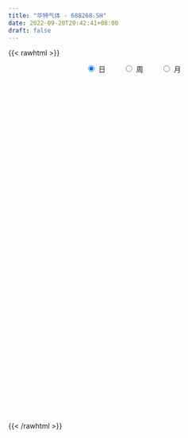 ```yaml
---
title: "华特气体 - 688268.SH"
date: 2022-09-20T20:42:41+08:00
draft: false
---
```

{{< rawhtml >}}
    <div style="text-align: center">
        <label style="padding: 1rem;"><input style="margin-right: .5rem" type="radio" name="period" value="D" checked onclick="period_change(this)">日</label>
        <label style="padding: 1rem;"><input style="margin-right: .5rem" type="radio" name="period" value="W" onclick="period_change(this)">周</label>
        <label style="padding: 1rem;"><input style="margin-right: .5rem" type="radio" name="period" value="M" onclick="period_change(this)">月</label>
    </div>
    <div id="chart" style="height: 700px;"></div> 
    <script type="text/javascript">
        const D_v = [14066.78,10813.09,11617.44,8829.24,17601.93,13464.85,10887.37,15127.68,18256.9,11003.25,13849.52,21347.17,12181.12,21786.08,25397.17,12645.23,13514.81,17416.7,15747.56,13872.91,17522.18,16678.09,19220.91,20075.3,22195.07,14234.98,12987.84,14251.94,9669.71,8021.34,9464.1,10829.06,8520.08,8006.61,9101.32,7488.83,8232.87,8492.23,21286.16,15321.18,20799.25,12983.4,12983.37,21878.29,35477.19,19625.06,17216.54,9293.27,11283.92,9663.39,15343.64,9787.14,8044.85,6499.15,9953.81,10482.46,8487.37,7805.38,8312.57,8763.72,7632.47,16146.66,9358.25,8762.2,10353.7,6305.98,10029.28,8835.66,7014.25,5918.48,7692.49,12625.94,11296.03,7208.84,12507.33,9417.67,7143.0,7549.68,8838.7,10224.08,11826.11,7039.56,12082.77,10780.13,10410.23,11852.99,8911.38,7459.47,10378.12,10369.06,11915.6,27379.03,35493.6,28854.8,32788.22,17647.5,22383.58,16974.93,15551.38,15716.67,16831.93,9376.89,10794.93,7181.85,7258.99,6604.81,11704.97,12812.6,7848.47,6791.71,9190.2,15507.93,11692.33,13389.61,12288.19,10648.26,9631.72,7950.9,8833.38,16443.97,9087.03,10731.75,19171.99,12413.61,15043.62,18901.5,25638.57,29471.36,19951.54,11851.45,6801.54,7502.22,5197.55,5940.62,16221.94,12605.7,5842.79,7440.82,4923.27,7563.0,3286.88,13125.49,12009.11,12705.4,7919.81,7223.79,5407.4,5605.05,7007.72,3924.9,5486.09,4261.16,8417.68,9018.68,4953.22,10237.16,7144.63,14785.81,19520.34,13193.8,12147.93,7381.43,8809.95,8102.72,4357.57,3671.1,4305.28,6349.78,4603.33,6668.36,7494.81,6074.86,5244.76,6113.15,5544.26,6797.45,5117.95,21551.7,20434.4,21869.55,35595.45,23941.9,13083.61,13262.89,21513.97,14709.63,13175.18,12499.65,12633.49,13243.32,16422.85,30471.92,36540.6,35548.46,18844.3,29250.58,14321.67,14227.1,17770.16,14272.17,22645.67,22636.59,18994.0,17836.93,25473.4,26520.85,25065.94,19613.97,22582.51,20931.41,13041.97,11921.78,11920.6,13989.43,12498.05,17362.42,39710.09,26730.75,35827.93,51281.88,35516.35,45361.53,40123.77,39799.92,36695.15,29016.3,22056.97,20804.01,20376.48,20062.59,15910.8,19813.56,22351.32,13704.96,27975.21,16289.44,24021.85,17772.72,12572.77,20514.91,15770.76,12853.51,13659.75,11735.3,18891.26,27596.93,15948.18,16254.56,10713.15,7970.52,8753.09,6106.41,21501.36,10736.44,11208.03,8226.56,11711.18,10461.84,11494.66,9709.98,8755.79,12972.73,6957.78,9529.94,9346.34,7078.05,6341.94,7210.86,8249.89,4612.0,9056.55,9247.09,8152.17,7647.36,23312.82,16266.48,10900.4,10521.91,10638.36,13909.46,8577.67,10905.21,19200.25,16227.92,23398.82,11319.22,15061.93,13863.22,15080.37,20981.12,12916.27,13961.33,16244.49,9286.51,9707.67,10380.63,19700.4,10788.01,9017.23,9201.12,13301.74,8968.69,12460.64,6427.67,6041.41,6262.72,8718.98,8741.24,7431.47,5404.98,10198.66,6335.03,39433.64,31230.07,13115.1,8038.06,14228.92,8341.54,8307.4,4848.87,5479.7,6889.99,11197.54,4371.73,7041.81,6620.75,8820.22,7998.53,6159.5,4644.84,3335.17,4325.8,5218.74,9269.26,7172.45,4718.56,4743.81,5535.42,2204.98,4686.51,4756.11,17594.63,7116.14,5138.6,5308.35,6015.35,8412.01,4472.78,2623.2,8721.0,16098.01,8221.49,9370.41,13682.52,10098.2,6988.53,21183.27,22559.66,50267.4,43911.16,49515.22,30374.06,22692.24,27982.08,28023.21,14866.26,19848.2,19201.5,16095.08,13202.57,19930.23,22103.99,15367.98,22136.79,18361.29,24259.37,11680.76,12096.8,14567.92,15328.22,15027.42,10599.63,9066.29,11979.98,17355.49,12203.91,6928.54,6509.12,9905.41,7601.12,5928.44,5769.37,8231.33,5422.4,4508.04,3420.55,6538.99,4879.08,11022.62,5737.55,6393.88,6247.12,12054.72,6501.21,6094.36,6187.2,9705.45,13579.54,7277.34,5591.6,4663.16,10440.12,6641.84,5549.34,4300.03,5281.12,11867.18,6396.9,5256.07,5150.25,5137.1,5787.99,5325.83,14471.74,51813.12,37054.12,28443.28,18363.84,21968.49,14125.29,15465.48,14401.58,12120.94,11475.84,12754.46,9418.9,9062.6,12582.08,28809.23,19539.48,20868.35,12675.64,11215.0,9752.82,9357.07,8151.08,23862.02,8150.64,7318.82,6021.47,7351.0,7777.82,6851.56,4849.0,8754.11,7230.99,5430.51,14487.44,8099.86,4848.92,24752.82,17727.05,26648.98,17244.47,13023.86,16165.39,24732.97,18799.07,32248.38,31999.15,20830.11,20208.9,18994.34,24994.7,12680.14,9412.4,11007.85,12881.61,13540.08,16205.01,7985.6,25018.94,20722.53,12371.61,8545.09,40884.21,31843.58,48261.96,38113.34,26258.81,22731.1,16357.13,14266.98,12022.58,20323.92,14391.15,15509.77,13339.93,10565.59,8704.23]
const D_histogram = [0.0,0.0051054131,-0.0385607779,-0.0631940526,0.050620106,-0.0471561664,-0.1951007763,-0.4843524313,-0.4757631675,-0.373032678,-0.2400820895,0.0566354411,0.1378196848,0.3416325071,0.5534077947,0.5772068739,0.4199961685,0.4591117521,0.260166844,-0.0577320678,-0.4423271484,-0.5973915904,-0.8224621879,-0.6846213478,-0.3198746905,-0.1146498535,-0.0594740694,-0.1100374501,-0.1378208311,-0.1450883407,-0.0973037576,-0.2259805219,-0.2959024701,-0.4159174514,-0.556261372,-0.5935085102,-0.5149680523,-0.4306153402,-0.4258321488,-0.5123214346,-0.243798427,-0.0930277843,0.068781953,0.2263189724,0.6634123045,0.7726684332,0.5840766069,0.4770924107,0.4800242086,0.4829547365,0.3914563047,0.2816901661,0.1860079288,0.0711980707,-0.0299608861,-0.0731583278,-0.1152478125,-0.2422421539,-0.2786740418,-0.2347383352,-0.1594287126,0.0283256604,0.0832837489,0.1687232094,0.2537263085,0.2191879902,0.0184987967,-0.0333451274,-0.1237572464,-0.179076528,-0.2550409372,-0.4893533526,-0.5765823785,-0.6499748639,-0.461115382,-0.3911467529,-0.2925356538,-0.341295131,-0.3801723185,-0.4929139452,-0.361568391,-0.2019958388,0.0841505061,0.2863818119,0.4470989579,0.3796224008,0.2196536956,0.1755238185,0.0993372828,-0.0263595162,0.0686207525,0.375915612,0.7431599075,1.1825553511,1.3051255301,1.2809807521,1.1223806714,0.8565446088,0.7033188933,0.6092355552,0.2641182226,-0.083644735,-0.4452774457,-0.4459103896,-0.4636478258,-0.5667006501,-0.4701974998,-0.6259370433,-0.6838504769,-0.6228851876,-0.6034188559,-0.2809474419,-0.0822127741,0.0561770735,-0.0038010996,-0.0152047009,-0.070196918,-0.178184808,-0.0784733334,0.0991468244,0.2273549647,0.2522595223,0.4051787816,0.3830592289,0.2413043877,0.2241748516,0.363402611,0.3863742227,0.1474081434,-0.0163534991,-0.1039348763,-0.1708487218,-0.2406949015,-0.2449894798,-0.1601890036,-0.2220986856,-0.1954369082,-0.1154888233,-0.0609528926,-0.1182385364,-0.1217238946,0.0040601846,0.1659741812,0.2886989613,0.3848746736,0.351915549,0.2810625535,0.1372015623,0.1060571578,0.0901545207,0.0627352847,0.0453464587,0.1390754887,0.1140639311,0.0463117247,0.1141226194,0.1545969433,0.1958847981,0.4067412353,0.474497777,0.363689374,0.2397517268,0.0484414801,-0.1745400387,-0.3031773634,-0.3537600119,-0.3315399325,-0.2845193327,-0.2052635452,-0.23074381,-0.1783337602,-0.1987835642,-0.2053013585,-0.2546077265,-0.2324798007,-0.1189832862,-0.0636635799,0.1681408855,0.3818796304,0.6539068223,1.0462731383,1.0890612451,1.0145907873,0.9671337186,1.0051765037,0.7989624209,0.6477530626,0.5515097701,0.2541901336,0.0283648946,-0.132579262,0.1560186727,0.5749648784,0.6126348378,0.4781566225,0.4695680808,0.2948430801,0.2038019671,0.2633322791,0.0937904827,0.2099030248,0.1066524937,-0.0529780613,0.0426163964,-0.0706880871,0.1296016912,0.2718678921,0.2343951202,0.1156898951,-0.2100680808,-0.4629759254,-0.5908156391,-0.7005018141,-0.7257309933,-0.6765403982,-0.5057985901,0.1781405297,0.5201549098,0.9912273205,1.2482030148,1.4421012367,1.9965508768,2.218152078,1.9796090047,1.1575154043,0.7893346071,0.3970508917,0.1261054602,0.0510658237,-0.2190075692,-0.4090435544,-0.2584979821,-0.4487025452,-0.6570561219,-1.1579265997,-1.2631371349,-0.9083830807,-0.5269183668,-0.3593826298,-0.0952187628,0.0429329915,-0.2026275149,-0.2388440952,-0.32392357,-0.5186703826,-1.4408489237,-2.0015295044,-2.2818929982,-2.2403021847,-2.0316432278,-1.7635056915,-1.5574696899,-0.9585431592,-0.5912106378,-0.1833670962,0.2186952402,0.243285302,0.5099865156,0.346594173,0.322177789,0.3407421175,-0.0347859203,-0.3963275648,-0.7432867739,-0.9795371093,-1.0551988747,-1.1304110077,-1.2632779806,-1.2316227031,-1.0554952429,-0.7816027366,-0.749379831,-0.6350392892,-0.4967499002,-0.5863305352,-0.3461962333,-0.1868944901,-0.0804383291,-0.1982114296,-0.4179926308,-0.4620456667,-0.4870434068,-0.3840817219,-0.2041632169,0.2715710447,0.542122113,0.8243650906,1.1802247552,1.4670692447,1.8250164906,1.95188785,1.8921932884,1.6524762842,1.5212375549,1.3816313699,1.3130639554,1.5614871928,1.5931519289,1.3547539215,0.9450080983,0.8932759423,0.727105774,0.5026435367,0.2765167272,-0.0306889597,-0.3233995389,-0.7249604944,-1.216716301,-1.3503558325,-1.4543063821,-1.49578482,-1.3910532988,-0.2780255562,0.1871613849,0.5641826702,0.6243008728,0.559073509,0.4397632393,0.4054024258,0.3492205221,-0.0146031742,-0.1507321577,0.0567006702,0.0727986661,0.2870502087,0.3908912433,0.3974966661,0.2838303746,0.090519121,-0.1823516194,-0.4788815741,-0.8655020436,-1.1102128122,-1.2027555392,-1.100432284,-1.0128437468,-0.9316682922,-0.7813394813,-0.8043646309,-0.8998191732,-1.0585051899,-1.0725082935,-0.8324660847,-0.8548650014,-0.8056998599,-0.6990190087,-0.5743274917,-0.4582528279,-0.3685738314,-0.353545209,-0.2353165091,-0.2022933299,-0.1767203115,-0.0463501496,-0.088681866,-0.0351747339,0.2492616153,0.678915599,1.1665841518,1.3381981079,1.6985292532,1.5934269659,1.3618511326,1.2349001833,0.7976513759,0.3408177486,0.1195180931,-0.2063918957,-0.4724626139,-0.7191877171,-0.695430976,-1.1010496581,-1.1904243789,-1.0237691685,-1.0227688176,-0.7219059609,-0.5765205987,-0.4136392905,-0.180379055,0.0092335422,0.199180216,0.2225717158,0.1825939869,-0.006465552,0.1287537405,0.0463043859,-0.1185810875,-0.2062448759,-0.4701856436,-0.5629477126,-0.62332091,-0.5854175395,-0.6276060296,-0.5778681843,-0.467335718,-0.4223448819,-0.5532090717,-0.6585394648,-0.888900211,-0.9895199879,-0.8123903826,-0.7825895761,-0.335007,0.010947301,0.1722960823,0.4171324167,0.7496512789,1.0975664033,1.3316453061,1.4739625657,1.537734614,1.6832743551,1.7275615084,1.6427760059,1.5416083046,1.4338768293,1.3071799049,1.0471755181,0.7435776799,0.5328139693,0.456441453,0.4174882069,0.3762756691,0.6361692453,1.2477675732,1.2280366193,1.2352235523,0.9204091082,0.8904264464,0.8253621091,0.5183915766,0.2795640118,0.120856757,0.0599785515,0.0149709072,-0.1237014454,-0.3677746622,-0.3298735863,-0.029679452,0.1939695094,0.1341134722,0.015542223,-0.1342884832,-0.2981042742,-0.4563132979,-0.514882477,-0.3548694774,-0.3021962622,-0.3514210035,-0.3749781617,-0.5864888741,-0.6755517053,-0.5872078946,-0.6015600912,-0.6577350602,-0.5416741388,-0.4909872509,-0.3251839422,-0.3127966481,-0.3358771949,0.0043313149,0.2844494851,0.6940901378,0.9346660784,0.9932688941,0.8380284209,0.9653306212,1.1204526597,1.6626794183,2.2251452724,2.5666285428,2.4867535127,2.2938228463,1.7547572112,1.2942252194,0.8690089257,0.3139300286,-0.1135576008,-0.6777213061,-0.9416056596,-1.1914780072,-1.5258817654,-1.6816620927,-1.7958103901,-1.8137990763,-1.3363087152,-0.9837852638,0.1644301436,1.0360459008,1.8202585532,2.3672221952,2.6005884268,2.6760348871,2.500132651,2.6877739528,2.6099587282,1.9790705615,1.8022822198,1.279012514,0.759010764]
const D_fast = [0.0,0.0063817664,-0.0469246191,-0.087356407,0.0391127781,-0.0704525359,-0.2671723399,-0.6775121027,-0.7878636307,-0.7783913108,-0.7054612446,-0.3945848538,-0.2789456889,0.0102752601,0.3604024965,0.5285032942,0.4762916309,0.6301851525,0.4962819554,0.1639500266,-0.331226841,-0.6356391807,-1.0663253251,-1.099639822,-0.8148618373,-0.6382994636,-0.597992197,-0.6760649402,-0.7383035289,-0.7818431237,-0.75838448,-0.9435563748,-1.0874539405,-1.3114482847,-1.5908575483,-1.7764818141,-1.8266833691,-1.8499844921,-1.9516593379,-2.1662289824,-1.9586555816,-1.8311418849,-1.6521366594,-1.4380198969,-0.8350734887,-0.5326502516,-0.5752229263,-0.5629340198,-0.4399961697,-0.3163269577,-0.3099613134,-0.3493049104,-0.3984851655,-0.495495506,-0.6041446843,-0.665631708,-0.7365331458,-0.9240880256,-1.030188424,-1.0449373012,-1.0094848567,-0.8146490686,-0.7388700429,-0.6112497801,-0.4628151038,-0.4425564246,-0.6386209189,-0.6988011248,-0.8201525554,-0.920240969,-1.0599656125,-1.4166163661,-1.6479909866,-1.8838771879,-1.8102965515,-1.8381146107,-1.8126374251,-1.946720685,-2.0806409521,-2.3166110651,-2.2756576087,-2.1665840162,-1.8594000447,-1.585573286,-1.3130814005,-1.2856523574,-1.3907076387,-1.3909565612,-1.4423087761,-1.5745954542,-1.4624599973,-1.0611862349,-0.5081519625,0.2268823189,0.6757338804,0.9718342904,1.0938293775,1.0421294671,1.064733475,1.1229590256,0.8438712488,0.4751971074,0.0022450352,-0.109865506,-0.2435148986,-0.4882428855,-0.5092891101,-0.8215129144,-1.0503889673,-1.1451449748,-1.2765333571,-1.0242988036,-0.8461173294,-0.6936832133,-0.7546116613,-0.7698164378,-0.8423578845,-0.9948919765,-0.9147988352,-0.7123919714,-0.5273450898,-0.4393756516,-0.1851616969,-0.1115164424,-0.1929451867,-0.1540310099,0.0760474023,0.1956125696,-0.0065014738,-0.1743514911,-0.2879165873,-0.3975426133,-0.5275625184,-0.5931044667,-0.5483512413,-0.6657855948,-0.6879830444,-0.6369071654,-0.5976094577,-0.6844547357,-0.7183710676,-0.5915719422,-0.3881644002,-0.1932648799,-0.0008704992,0.0541492635,0.0535619064,-0.0559986942,-0.0606288093,-0.0539928162,-0.065728231,-0.0717804424,0.0567174598,0.060221885,0.0040476098,0.1003891593,0.1795127191,0.2697717734,0.5823135194,0.7686945053,0.7488084458,0.6848087303,0.5056088537,0.2389923252,0.0345606597,-0.1044619918,-0.1651268955,-0.189236129,-0.1612962277,-0.244462445,-0.2366358352,-0.3067815303,-0.3646246642,-0.4775829639,-0.5135749883,-0.4298242953,-0.390420484,-0.1165807972,0.1926278553,0.6281317528,1.2820663534,1.5971197715,1.7762970104,1.9706233714,2.2599602824,2.2534868049,2.2642157122,2.3058498622,2.0720777591,1.8533437438,1.6592547717,1.9868573745,2.5495447998,2.7403734687,2.725434409,2.8342378875,2.7332236568,2.6931330356,2.8184964174,2.6724022417,2.84099054,2.7644031322,2.591528062,2.6977766188,2.5668001135,2.7994903146,3.0097234885,3.0308494967,2.9410667453,2.5627917493,2.1941399233,1.9185962999,1.6337846713,1.4271227437,1.3071782394,1.3514703999,2.0799446521,2.5519977597,3.2708770005,3.8399034485,4.3943269796,5.4479143389,6.2240535595,6.4804127374,5.9476979881,5.7768508427,5.4838298503,5.2444107838,5.1821376032,4.857312318,4.5650154442,4.650936521,4.3485563216,3.9759387145,3.1855865868,2.7645917678,2.8922500518,3.1419851741,3.2196752536,3.4600344299,3.608919432,3.312702047,3.2167744428,3.0507140755,2.7262996672,1.4439088953,0.3828459384,-0.4679908049,-0.9864755376,-1.2857273876,-1.4584662742,-1.6417976951,-1.2825069542,-1.0629770922,-0.7009753246,-0.2442391783,-0.1588277909,0.2353700515,0.1586262523,0.2147543155,0.3185041734,-0.0657203444,-0.5263438801,-1.0591247827,-1.5402593955,-1.8797208796,-2.2375357645,-2.6862222326,-2.9624726309,-3.0502189813,-2.9717271592,-3.1268492113,-3.1712684919,-3.1571665779,-3.3933298467,-3.2397446032,-3.1271664824,-3.0408199037,-3.2081458616,-3.5324252206,-3.6919896731,-3.8387482649,-3.8318070105,-3.7029293096,-3.1593022869,-2.7532206903,-2.2648864401,-1.6139705867,-0.960358786,-0.1461574175,0.4686859045,0.8820396649,1.0554417318,1.3045123912,1.5103140487,1.7700126231,2.4088076586,2.8387603769,2.9390508499,2.7655570513,2.9371438809,2.9527501561,2.853948803,2.6969511753,2.3820732485,2.0085127845,1.4257117054,0.6297768235,0.158548334,-0.3089788112,-0.7244034541,-0.9674352576,0.076086096,0.5880633833,1.1061303362,1.322323757,1.3968647704,1.3874953106,1.4544851034,1.4856083303,1.1181338405,0.9443218175,1.165929813,1.2002274754,1.4862415701,1.6878054156,1.793785005,1.7510763071,1.5803948337,1.2619361884,0.8456858402,0.2426898599,-0.2795741118,-0.6728057236,-0.8455905394,-1.0112129389,-1.1629545573,-1.2079606168,-1.4320769241,-1.7524862597,-2.1757985739,-2.4579287508,-2.4260030632,-2.6621182303,-2.8143780538,-2.8824519547,-2.9013423107,-2.8998308538,-2.9022953152,-2.9756529951,-2.9162534224,-2.9338035757,-2.9524106351,-2.8336280106,-2.8981301936,-2.853416745,-2.5066649919,-1.9072821084,-1.1279675177,-0.6218040346,0.163159424,0.4564138782,0.565300828,0.7470749245,0.5092389612,0.1376097709,-0.0538103613,-0.431318324,-0.8155046956,-1.2420267282,-1.3921277311,-2.0730088276,-2.4599896431,-2.5492767249,-2.8039685784,-2.683582212,-2.6823269994,-2.6228555138,-2.434690042,-2.2427690594,-2.0030273316,-1.9239929028,-1.918322135,-2.1089980618,-1.9415903343,-2.0124635923,-2.2069943376,-2.346219345,-2.7277065236,-2.9612055207,-3.1774089456,-3.28585996,-3.4849499575,-3.5796791583,-3.5859806215,-3.6465760059,-3.9157424636,-4.1857077229,-4.6382935219,-4.9862932957,-5.0122612861,-5.1781078736,-4.8142770475,-4.4655859212,-4.2611631194,-3.9120436807,-3.3921119988,-2.7698052737,-2.2028150443,-1.6920071433,-1.2438014415,-0.6774431116,-0.2012655813,0.1246429178,0.4088772927,0.6596150246,0.8597130764,0.8615025691,0.743799151,0.6662389327,0.7039767796,0.7693955852,0.8222519647,1.2411878522,2.1647280734,2.4520062744,2.7679990954,2.6832869284,2.8759108782,3.0171870681,2.8398144298,2.6708778679,2.5423848023,2.4965012347,2.4552363172,2.2856386033,1.9496217209,1.9050544002,2.1978286715,2.4699700103,2.4436423411,2.3289566477,2.1455538207,1.9072119612,1.634924613,1.4476348146,1.5189304448,1.4960545945,1.3589746024,1.2416729037,0.8835399728,0.6255892153,0.5671310524,0.402388833,0.1817800989,0.1624224856,0.0903625608,0.174869884,0.109058016,0.0020081705,0.343299509,0.6945300505,1.2776932377,1.7519356979,2.0588557371,2.1131223691,2.4817572247,2.9169924281,3.8748890413,4.9936412135,5.9767816195,6.5185949676,6.8991200128,6.7987436805,6.6617679936,6.4538039313,5.9772075414,5.5213305118,4.7877364799,4.2884507116,3.7407088622,3.0248346627,2.4486388122,1.8855379172,1.414099462,1.5575126442,1.6640897797,2.853412723,3.9840399553,5.2233172461,6.3620864369,7.2455997752,7.9900549573,8.4391858839,9.2987706739,9.8734451314,9.737324605,10.0111068183,9.807590241,9.4773411819]
const D_slow = [0.0,0.0012763533,-0.0083638412,-0.0241623544,-0.0115073279,-0.0232963695,-0.0720715635,-0.1931596714,-0.3121004632,-0.4053586328,-0.4653791551,-0.4512202949,-0.4167653737,-0.3313572469,-0.1930052982,-0.0487035798,0.0562954624,0.1710734004,0.2361151114,0.2216820945,0.1111003074,-0.0382475902,-0.2438631372,-0.4150184742,-0.4949871468,-0.5236496102,-0.5385181275,-0.5660274901,-0.6004826978,-0.636754783,-0.6610807224,-0.7175758529,-0.7915514704,-0.8955308333,-1.0345961763,-1.1829733038,-1.3117153169,-1.4193691519,-1.5258271891,-1.6539075478,-1.7148571545,-1.7381141006,-1.7209186124,-1.6643388693,-1.4984857931,-1.3053186848,-1.1592995331,-1.0400264305,-0.9200203783,-0.7992816942,-0.701417618,-0.6309950765,-0.5844930943,-0.5666935766,-0.5741837982,-0.5924733801,-0.6212853333,-0.6818458717,-0.7515143822,-0.810198966,-0.8500561441,-0.842974729,-0.8221537918,-0.7799729895,-0.7165414123,-0.6617444148,-0.6571197156,-0.6654559974,-0.696395309,-0.741164441,-0.8049246753,-0.9272630135,-1.0714086081,-1.2339023241,-1.3491811696,-1.4469678578,-1.5201017712,-1.605425554,-1.7004686336,-1.8236971199,-1.9140892177,-1.9645881774,-1.9435505508,-1.8719550979,-1.7601803584,-1.6652747582,-1.6103613343,-1.5664803797,-1.5416460589,-1.548235938,-1.5310807499,-1.4371018469,-1.25131187,-0.9556730322,-0.6293916497,-0.3091464617,-0.0285512938,0.1855848583,0.3614145817,0.5137234705,0.5797530261,0.5588418424,0.4475224809,0.3360448836,0.2201329271,0.0784577646,-0.0390916103,-0.1955758712,-0.3665384904,-0.5222597873,-0.6731145012,-0.7433513617,-0.7639045552,-0.7498602869,-0.7508105617,-0.754611737,-0.7721609665,-0.8167071685,-0.8363255018,-0.8115387957,-0.7547000546,-0.691635174,-0.5903404786,-0.4945756713,-0.4342495744,-0.3782058615,-0.2873552087,-0.1907616531,-0.1539096172,-0.157997992,-0.1839817111,-0.2266938915,-0.2868676169,-0.3481149869,-0.3881622377,-0.4436869091,-0.4925461362,-0.521418342,-0.5366565652,-0.5662161993,-0.5966471729,-0.5956321268,-0.5541385815,-0.4819638412,-0.3857451728,-0.2977662855,-0.2275006471,-0.1932002565,-0.1666859671,-0.1441473369,-0.1284635157,-0.1171269011,-0.0823580289,-0.0538420461,-0.0422641149,-0.0137334601,0.0249157758,0.0738869753,0.1755722841,0.2941967283,0.3851190718,0.4450570035,0.4571673736,0.4135323639,0.337738023,0.2492980201,0.1664130369,0.0952832038,0.0439673175,-0.013718635,-0.0583020751,-0.1079979661,-0.1593233057,-0.2229752374,-0.2810951876,-0.3108410091,-0.3267569041,-0.2847216827,-0.1892517751,-0.0257750695,0.2357932151,0.5080585263,0.7617062232,1.0034896528,1.2547837787,1.4545243839,1.6164626496,1.7543400921,1.8178876255,1.8249788492,1.7918340337,1.8308387019,1.9745799215,2.1277386309,2.2472777865,2.3646698067,2.4383805767,2.4893310685,2.5551641383,2.578611759,2.6310875152,2.6577506386,2.6445061233,2.6551602224,2.6374882006,2.6698886234,2.7378555964,2.7964543765,2.8253768502,2.77285983,2.6571158487,2.5094119389,2.3342864854,2.1528537371,1.9837186375,1.85726899,1.9018041224,2.0318428499,2.27964968,2.5917004337,2.9522257429,3.4513634621,4.0059014816,4.5008037327,4.7901825838,4.9875162356,5.0867789585,5.1183053236,5.1310717795,5.0763198872,4.9740589986,4.9094345031,4.7972588668,4.6329948363,4.3435131864,4.0277289027,3.8006331325,3.6689035408,3.5790578834,3.5552531927,3.5659864405,3.5153295618,3.455618538,3.3746376455,3.2449700498,2.8847578189,2.3843754428,1.8139021933,1.2538266471,0.7459158402,0.3050394173,-0.0843280052,-0.323963795,-0.4717664544,-0.5176082285,-0.4629344184,-0.4021130929,-0.274616464,-0.1879679208,-0.1074234735,-0.0222379441,-0.0309344242,-0.1300163154,-0.3158380088,-0.5607222862,-0.8245220048,-1.1071247568,-1.4229442519,-1.7308499277,-1.9947237384,-2.1901244226,-2.3774693803,-2.5362292026,-2.6604166777,-2.8069993115,-2.8935483698,-2.9402719923,-2.9603815746,-3.009934432,-3.1144325897,-3.2299440064,-3.3517048581,-3.4477252886,-3.4987660928,-3.4308733316,-3.2953428034,-3.0892515307,-2.7941953419,-2.4274280307,-1.9711739081,-1.4832019456,-1.0101536235,-0.5970345524,-0.2167251637,0.1286826788,0.4569486676,0.8473204658,1.245608448,1.5842969284,1.820548953,2.0438679386,2.2256443821,2.3513052662,2.4204344481,2.4127622081,2.3319123234,2.1506721998,1.8464931246,1.5089041664,1.1453275709,0.7713813659,0.4236180412,0.3541116522,0.4009019984,0.541947666,0.6980228842,0.8377912614,0.9477320712,1.0490826777,1.1363878082,1.1327370147,1.0950539752,1.1092291428,1.1274288093,1.1991913614,1.2969141723,1.3962883388,1.4672459325,1.4898757127,1.4442878079,1.3245674143,1.1081919034,0.8306387004,0.5299498156,0.2548417446,0.0016308079,-0.2312862652,-0.4266211355,-0.6277122932,-0.8526670865,-1.117293384,-1.3854204573,-1.5935369785,-1.8072532289,-2.0086781939,-2.183432946,-2.327014819,-2.4415780259,-2.5337214838,-2.622107786,-2.6809369133,-2.7315102458,-2.7756903236,-2.787277861,-2.8094483275,-2.818242011,-2.7559266072,-2.5861977074,-2.2945516695,-1.9600021425,-1.5353698292,-1.1370130877,-0.7965503046,-0.4878252588,-0.2884124148,-0.2032079776,-0.1733284544,-0.2249264283,-0.3430420818,-0.522839011,-0.696696755,-0.9719591696,-1.2695652643,-1.5255075564,-1.7811997608,-1.961676251,-2.1058064007,-2.2092162233,-2.2543109871,-2.2520026015,-2.2022075475,-2.1465646186,-2.1009161219,-2.1025325099,-2.0703440747,-2.0587679783,-2.0884132501,-2.1399744691,-2.25752088,-2.3982578081,-2.5540880356,-2.7004424205,-2.8573439279,-3.001810974,-3.1186449035,-3.224231124,-3.3625333919,-3.5271682581,-3.7493933109,-3.9967733078,-4.1998709035,-4.3955182975,-4.4792700475,-4.4765332222,-4.4334592017,-4.3291760975,-4.1417632778,-3.8673716769,-3.5344603504,-3.165969709,-2.7815360555,-2.3607174667,-1.9288270896,-1.5181330881,-1.132731012,-0.7742618047,-0.4474668284,-0.1856729489,0.000221471,0.1334249634,0.2475353266,0.3519073783,0.4459762956,0.6050186069,0.9169605002,1.223969655,1.5327755431,1.7628778202,1.9854844318,2.191824959,2.3214228532,2.3913138561,2.4215280454,2.4365226832,2.44026541,2.4093400487,2.3173963831,2.2349279866,2.2275081235,2.2760005009,2.3095288689,2.3134144247,2.2798423039,2.2053162354,2.0912379109,1.9625172916,1.8737999223,1.7982508567,1.7103956059,1.6166510654,1.4700288469,1.3011409206,1.1543389469,1.0039489241,0.8395151591,0.7040966244,0.5813498117,0.5000538261,0.4218546641,0.3378853654,0.3389681941,0.4100805654,0.5836030998,0.8172696195,1.065586843,1.2750939482,1.5164266035,1.7965397684,2.212209623,2.7684959411,3.4101530768,4.0318414549,4.6052971665,5.0439864693,5.3675427742,5.5847950056,5.6632775128,5.6348881126,5.465457786,5.2300563711,4.9321868693,4.550716428,4.1303009048,3.6813483073,3.2278985382,2.8938213594,2.6478750435,2.6889825794,2.9479940546,3.4030586929,3.9948642417,4.6450113484,5.3140200702,5.9390532329,6.6109967211,7.2634864032,7.7582540436,8.2088245985,8.528577727,8.718330418]
const D_data = [['2020-08-31', 75.0, 73.46, 73.18, 75.5],['2020-09-01', 72.89, 73.54, 71.6, 74.47],['2020-09-02', 73.41, 72.81, 71.68, 73.85],['2020-09-03', 72.79, 72.82, 71.71, 73.86],['2020-09-04', 72.59, 74.79, 71.92, 76.5],['2020-09-07', 74.77, 72.18, 71.8, 75.02],['2020-09-08', 72.01, 70.78, 69.99, 72.5],['2020-09-09', 69.5, 67.53, 66.06, 69.92],['2020-09-10', 68.04, 70.08, 68.04, 71.86],['2020-09-11', 70.08, 71.17, 68.72, 71.58],['2020-09-14', 74.0, 71.88, 71.66, 74.5],['2020-09-15', 72.46, 74.96, 71.0, 76.56],['2020-09-16', 74.31, 73.3, 72.93, 75.38],['2020-09-17', 73.21, 75.75, 72.21, 76.88],['2020-09-18', 77.5, 77.3, 76.6, 79.98],['2020-09-21', 77.5, 76.02, 76.0, 78.22],['2020-09-22', 75.77, 73.79, 73.73, 76.45],['2020-09-23', 74.15, 76.3, 74.01, 77.28],['2020-09-24', 75.7, 73.2, 72.88, 76.05],['2020-09-25', 73.7, 70.42, 70.0, 73.7],['2020-09-28', 70.42, 67.5, 67.03, 70.94],['2020-09-29', 68.23, 68.5, 68.04, 70.35],['2020-09-30', 69.5, 66.0, 65.5, 69.5],['2020-10-09', 67.42, 69.66, 67.42, 70.7],['2020-10-12', 70.88, 73.4, 69.68, 74.19],['2020-10-13', 73.57, 72.7, 72.0, 73.65],['2020-10-14', 72.7, 71.38, 70.84, 73.38],['2020-10-15', 71.68, 69.92, 69.56, 73.18],['2020-10-16', 70.55, 69.81, 68.5, 70.87],['2020-10-19', 70.5, 69.77, 69.26, 71.45],['2020-10-20', 70.0, 70.38, 67.5, 70.38],['2020-10-21', 69.92, 67.72, 67.29, 70.35],['2020-10-22', 66.95, 67.6, 66.01, 68.68],['2020-10-23', 66.6, 66.05, 65.6, 68.21],['2020-10-26', 65.8, 64.56, 64.02, 66.46],['2020-10-27', 64.39, 64.75, 63.26, 65.15],['2020-10-28', 64.76, 65.69, 63.22, 65.9],['2020-10-29', 64.02, 65.63, 64.02, 65.9],['2020-10-30', 66.3, 64.32, 64.27, 68.77],['2020-11-02', 64.07, 62.35, 61.28, 65.5],['2020-11-03', 62.82, 66.75, 62.8, 66.99],['2020-11-04', 67.27, 66.03, 65.5, 67.55],['2020-11-05', 67.55, 66.76, 65.68, 68.7],['2020-11-06', 66.99, 67.45, 66.17, 69.44],['2020-11-09', 69.0, 72.7, 68.4, 73.72],['2020-11-10', 72.0, 70.45, 70.1, 72.65],['2020-11-11', 70.22, 66.87, 66.8, 71.5],['2020-11-12', 67.83, 67.36, 66.63, 68.45],['2020-11-13', 67.07, 68.7, 66.1, 69.19],['2020-11-16', 68.9, 68.98, 67.81, 69.97],['2020-11-17', 68.98, 67.8, 65.56, 68.98],['2020-11-18', 67.5, 67.2, 66.76, 68.99],['2020-11-19', 67.5, 66.92, 66.35, 68.5],['2020-11-20', 66.93, 66.13, 65.82, 67.15],['2020-11-23', 65.65, 65.65, 64.52, 66.2],['2020-11-24', 65.57, 65.86, 64.8, 67.08],['2020-11-25', 65.8, 65.48, 65.4, 66.93],['2020-11-26', 65.18, 63.72, 63.56, 65.58],['2020-11-27', 63.72, 64.1, 63.3, 65.18],['2020-11-30', 64.35, 64.81, 63.82, 65.9],['2020-12-01', 64.5, 65.25, 64.2, 65.75],['2020-12-02', 65.25, 67.2, 65.25, 68.39],['2020-12-03', 67.29, 66.12, 65.95, 68.68],['2020-12-04', 66.5, 66.87, 65.68, 67.99],['2020-12-07', 67.96, 67.39, 66.8, 68.47],['2020-12-08', 67.01, 66.12, 66.0, 68.1],['2020-12-09', 66.15, 63.4, 63.0, 67.19],['2020-12-10', 63.5, 64.48, 62.57, 65.0],['2020-12-11', 64.13, 63.45, 62.86, 65.19],['2020-12-14', 63.52, 63.27, 62.12, 64.59],['2020-12-15', 63.2, 62.37, 61.66, 63.38],['2020-12-16', 62.15, 59.12, 58.91, 62.22],['2020-12-17', 58.5, 59.52, 56.8, 59.97],['2020-12-18', 59.99, 58.6, 58.0, 60.9],['2020-12-21', 58.59, 61.57, 58.2, 61.88],['2020-12-22', 61.11, 60.24, 60.07, 62.39],['2020-12-23', 60.08, 60.57, 59.18, 61.3],['2020-12-24', 61.25, 58.38, 58.32, 61.25],['2020-12-25', 58.29, 57.74, 56.8, 59.26],['2020-12-28', 57.74, 55.8, 55.14, 57.74],['2020-12-29', 56.0, 58.3, 55.8, 59.45],['2020-12-30', 58.19, 58.94, 57.26, 59.5],['2020-12-31', 58.94, 61.41, 58.67, 62.07],['2021-01-04', 61.29, 61.56, 60.79, 62.37],['2021-01-05', 61.72, 62.06, 60.98, 62.8],['2021-01-06', 62.0, 59.54, 59.01, 62.68],['2021-01-07', 59.24, 57.77, 57.26, 60.01],['2021-01-08', 57.89, 58.6, 55.55, 59.0],['2021-01-11', 58.6, 57.76, 57.38, 60.2],['2021-01-12', 57.76, 56.4, 55.8, 57.76],['2021-01-13', 56.08, 58.88, 56.05, 58.88],['2021-01-14', 58.46, 62.6, 58.1, 64.29],['2021-01-15', 64.4, 65.44, 63.1, 67.6],['2021-01-18', 66.0, 69.15, 65.63, 69.87],['2021-01-19', 69.1, 67.59, 67.06, 73.3],['2021-01-20', 67.8, 66.99, 66.45, 69.59],['2021-01-21', 68.1, 65.75, 65.66, 69.12],['2021-01-22', 65.7, 64.06, 63.88, 66.48],['2021-01-25', 63.81, 65.0, 62.0, 65.56],['2021-01-26', 65.01, 65.66, 64.51, 67.74],['2021-01-27', 64.0, 61.75, 61.7, 65.28],['2021-01-28', 60.57, 59.99, 59.81, 62.58],['2021-01-29', 60.96, 57.75, 56.8, 61.4],['2021-02-01', 58.17, 60.99, 58.17, 61.46],['2021-02-02', 61.59, 60.4, 59.0, 61.79],['2021-02-03', 59.99, 58.61, 58.15, 61.0],['2021-02-04', 58.03, 60.68, 57.21, 62.12],['2021-02-05', 61.0, 56.9, 56.88, 61.6],['2021-02-08', 56.8, 56.98, 55.26, 58.8],['2021-02-09', 56.71, 57.89, 56.21, 58.67],['2021-02-10', 57.89, 57.01, 56.25, 58.34],['2021-02-18', 58.0, 61.28, 57.9, 62.5],['2021-02-19', 61.77, 60.89, 60.08, 62.8],['2021-02-22', 61.74, 60.93, 60.39, 62.46],['2021-02-23', 60.0, 58.57, 58.5, 60.9],['2021-02-24', 58.82, 58.87, 58.59, 60.3],['2021-02-25', 59.3, 58.0, 57.21, 59.49],['2021-02-26', 56.52, 56.68, 56.49, 58.15],['2021-03-01', 57.26, 59.04, 56.72, 59.24],['2021-03-02', 59.99, 60.66, 59.62, 61.96],['2021-03-03', 60.74, 60.89, 60.08, 61.45],['2021-03-04', 61.5, 60.1, 59.87, 62.39],['2021-03-05', 59.5, 62.36, 59.4, 62.77],['2021-03-08', 62.7, 60.76, 60.22, 62.89],['2021-03-09', 60.5, 59.0, 58.09, 62.6],['2021-03-10', 60.0, 60.26, 58.52, 62.57],['2021-03-11', 61.15, 62.74, 60.51, 63.8],['2021-03-12', 64.8, 61.99, 61.2, 66.54],['2021-03-15', 60.98, 58.31, 58.07, 61.0],['2021-03-16', 58.5, 58.19, 56.7, 59.5],['2021-03-17', 57.94, 58.39, 57.2, 59.06],['2021-03-18', 58.39, 58.09, 57.55, 58.98],['2021-03-19', 57.51, 57.48, 57.18, 58.4],['2021-03-22', 57.0, 57.86, 57.0, 58.1],['2021-03-23', 58.83, 58.98, 58.5, 61.38],['2021-03-24', 58.7, 56.99, 56.08, 58.8],['2021-03-25', 56.59, 57.77, 56.39, 57.94],['2021-03-26', 57.76, 58.53, 57.23, 58.89],['2021-03-29', 58.54, 58.43, 58.1, 59.58],['2021-03-30', 58.16, 56.87, 56.7, 58.42],['2021-03-31', 56.84, 57.2, 56.41, 57.59],['2021-04-01', 57.47, 59.02, 56.65, 59.91],['2021-04-02', 59.33, 60.24, 59.33, 60.97],['2021-04-06', 60.61, 60.63, 59.35, 62.34],['2021-04-07', 60.71, 61.1, 59.7, 61.49],['2021-04-08', 61.16, 59.9, 59.88, 61.63],['2021-04-09', 60.1, 59.36, 59.04, 60.4],['2021-04-12', 59.5, 58.0, 57.76, 59.86],['2021-04-13', 58.01, 59.01, 57.45, 60.17],['2021-04-14', 58.7, 59.13, 58.48, 59.57],['2021-04-15', 59.0, 58.91, 57.77, 59.17],['2021-04-16', 58.88, 58.94, 58.08, 59.32],['2021-04-19', 59.09, 60.6, 58.98, 60.73],['2021-04-20', 60.1, 59.39, 59.37, 61.5],['2021-04-21', 59.37, 58.66, 58.16, 59.52],['2021-04-22', 58.66, 60.42, 58.51, 60.93],['2021-04-23', 60.4, 60.48, 59.65, 61.18],['2021-04-26', 60.6, 60.86, 60.6, 62.8],['2021-04-27', 60.92, 63.93, 60.16, 64.8],['2021-04-28', 63.94, 63.28, 62.08, 64.28],['2021-04-29', 62.4, 61.31, 60.77, 62.86],['2021-04-30', 61.31, 60.81, 60.2, 61.5],['2021-05-06', 60.99, 59.29, 59.22, 61.35],['2021-05-07', 59.33, 57.78, 57.61, 59.45],['2021-05-10', 57.52, 57.87, 57.13, 58.32],['2021-05-11', 57.51, 58.14, 57.3, 58.68],['2021-05-12', 58.08, 58.73, 57.59, 58.73],['2021-05-13', 58.08, 59.0, 58.08, 60.27],['2021-05-14', 59.17, 59.56, 58.9, 60.24],['2021-05-17', 59.98, 58.22, 58.0, 59.98],['2021-05-18', 58.04, 59.1, 57.58, 59.69],['2021-05-19', 59.0, 58.11, 58.07, 59.6],['2021-05-20', 58.28, 58.03, 57.6, 58.5],['2021-05-21', 58.48, 57.13, 57.02, 58.48],['2021-05-24', 57.5, 57.72, 56.78, 57.85],['2021-05-25', 57.76, 59.05, 57.38, 59.13],['2021-05-26', 58.63, 58.66, 58.56, 59.49],['2021-05-27', 58.68, 61.65, 58.68, 63.18],['2021-05-28', 61.01, 62.82, 61.0, 63.54],['2021-05-31', 62.9, 65.27, 62.9, 66.7],['2021-06-01', 66.5, 69.28, 65.05, 71.8],['2021-06-02', 69.28, 66.99, 66.1, 69.95],['2021-06-03', 67.3, 66.37, 66.14, 68.46],['2021-06-04', 66.0, 67.3, 65.36, 68.19],['2021-06-07', 68.26, 69.3, 67.72, 70.63],['2021-06-08', 69.3, 66.7, 66.16, 69.65],['2021-06-09', 66.71, 67.22, 66.5, 69.27],['2021-06-10', 67.35, 67.96, 66.33, 68.34],['2021-06-11', 67.96, 64.95, 64.57, 67.96],['2021-06-15', 64.91, 64.8, 64.07, 66.58],['2021-06-16', 65.62, 64.78, 64.0, 68.36],['2021-06-17', 64.02, 71.03, 64.02, 74.16],['2021-06-18', 72.36, 75.15, 71.1, 77.63],['2021-06-21', 74.79, 72.38, 69.96, 75.5],['2021-06-22', 71.98, 70.71, 69.69, 73.17],['2021-06-23', 70.5, 72.61, 70.2, 74.6],['2021-06-24', 71.78, 70.68, 70.33, 73.77],['2021-06-25', 70.79, 71.56, 70.03, 73.38],['2021-06-28', 71.71, 73.91, 71.71, 75.5],['2021-06-29', 73.6, 71.25, 71.11, 74.5],['2021-06-30', 71.5, 75.18, 71.5, 75.77],['2021-07-01', 75.35, 72.97, 72.7, 77.8],['2021-07-02', 74.0, 71.95, 70.7, 74.45],['2021-07-05', 73.36, 75.35, 72.11, 75.38],['2021-07-06', 75.4, 73.05, 71.01, 77.77],['2021-07-07', 72.41, 77.62, 71.89, 77.78],['2021-07-08', 78.0, 78.37, 76.8, 80.8],['2021-07-09', 78.2, 77.0, 76.5, 79.5],['2021-07-12', 77.5, 76.1, 75.68, 79.1],['2021-07-13', 76.59, 72.66, 71.7, 76.6],['2021-07-14', 72.5, 72.12, 71.11, 73.3],['2021-07-15', 71.97, 72.6, 70.8, 73.0],['2021-07-16', 73.3, 72.01, 71.6, 74.85],['2021-07-19', 71.49, 72.45, 71.25, 74.85],['2021-07-20', 71.67, 73.18, 70.87, 73.31],['2021-07-21', 73.1, 75.1, 72.26, 75.95],['2021-07-22', 76.0, 83.99, 75.11, 85.11],['2021-07-23', 83.0, 83.05, 82.14, 86.28],['2021-07-26', 83.26, 87.79, 83.12, 90.88],['2021-07-27', 87.3, 88.33, 87.1, 98.33],['2021-07-28', 87.33, 90.24, 83.35, 92.8],['2021-07-29', 92.42, 98.63, 90.0, 102.99],['2021-07-30', 97.0, 98.79, 95.53, 102.98],['2021-08-02', 100.0, 95.27, 90.0, 102.2],['2021-08-03', 93.0, 87.0, 86.04, 94.64],['2021-08-04', 85.99, 90.94, 85.58, 91.9],['2021-08-05', 90.22, 89.77, 88.0, 92.85],['2021-08-06', 92.58, 90.43, 88.4, 93.39],['2021-08-09', 88.6, 92.75, 86.2, 93.88],['2021-08-10', 93.0, 90.03, 87.86, 94.8],['2021-08-11', 89.31, 90.25, 87.48, 93.5],['2021-08-12', 90.96, 94.85, 90.22, 96.01],['2021-08-13', 93.69, 90.88, 90.57, 95.9],['2021-08-16', 90.54, 89.8, 87.57, 92.0],['2021-08-17', 89.11, 84.12, 83.5, 92.0],['2021-08-18', 85.48, 87.06, 84.16, 88.6],['2021-08-19', 86.63, 93.19, 86.0, 93.5],['2021-08-20', 92.13, 95.48, 91.5, 96.3],['2021-08-23', 95.3, 94.45, 93.4, 97.55],['2021-08-24', 94.01, 97.16, 92.5, 101.5],['2021-08-25', 98.0, 97.16, 93.0, 98.5],['2021-08-26', 97.11, 92.5, 91.99, 98.5],['2021-08-27', 90.0, 94.68, 89.61, 95.95],['2021-08-30', 97.42, 94.0, 92.22, 98.3],['2021-08-31', 92.64, 92.0, 86.65, 93.9],['2021-09-01', 89.99, 79.5, 79.0, 91.17],['2021-09-02', 79.66, 79.0, 75.36, 81.0],['2021-09-03', 78.48, 78.81, 75.5, 81.24],['2021-09-06', 78.44, 80.6, 77.56, 80.89],['2021-09-07', 80.6, 81.8, 79.82, 82.6],['2021-09-08', 81.81, 82.39, 80.6, 83.48],['2021-09-09', 82.32, 81.58, 80.98, 83.41],['2021-09-10', 82.0, 87.65, 79.07, 88.98],['2021-09-13', 88.18, 86.69, 86.0, 88.87],['2021-09-14', 85.96, 88.92, 85.9, 90.25],['2021-09-15', 88.31, 90.99, 87.34, 92.49],['2021-09-16', 91.41, 87.54, 87.54, 92.89],['2021-09-17', 88.0, 91.62, 88.0, 92.81],['2021-09-22', 91.0, 86.82, 85.97, 92.34],['2021-09-23', 87.24, 88.3, 86.69, 90.5],['2021-09-24', 88.27, 89.08, 86.38, 92.17],['2021-09-27', 92.0, 83.29, 81.5, 92.0],['2021-09-28', 82.44, 81.28, 81.01, 84.88],['2021-09-29', 81.02, 79.05, 77.26, 81.03],['2021-09-30', 80.99, 78.1, 77.56, 80.99],['2021-10-08', 78.64, 78.35, 77.2, 79.49],['2021-10-11', 78.97, 76.93, 76.61, 79.49],['2021-10-12', 77.45, 74.5, 73.82, 78.2],['2021-10-13', 74.49, 75.06, 73.2, 75.55],['2021-10-14', 75.07, 76.25, 74.14, 76.98],['2021-10-15', 76.98, 77.66, 74.5, 78.94],['2021-10-18', 77.8, 74.52, 73.67, 78.77],['2021-10-19', 74.52, 75.04, 74.52, 76.3],['2021-10-20', 75.04, 75.2, 73.55, 75.7],['2021-10-21', 76.0, 71.65, 69.7, 76.0],['2021-10-22', 71.91, 75.41, 71.54, 77.43],['2021-10-25', 74.9, 74.85, 72.2, 75.48],['2021-10-26', 74.6, 74.38, 72.53, 75.56],['2021-10-27', 74.0, 71.0, 70.36, 75.13],['2021-10-28', 70.77, 68.12, 67.67, 72.0],['2021-10-29', 68.55, 68.8, 67.77, 70.46],['2021-11-01', 69.35, 68.0, 67.12, 69.79],['2021-11-02', 68.13, 68.98, 67.68, 71.49],['2021-11-03', 70.06, 69.98, 69.15, 71.48],['2021-11-04', 69.98, 75.0, 69.75, 75.59],['2021-11-05', 75.44, 74.3, 73.62, 77.01],['2021-11-08', 73.48, 76.04, 72.12, 78.76],['2021-11-09', 76.8, 79.08, 76.09, 79.88],['2021-11-10', 79.52, 80.65, 78.45, 81.68],['2021-11-11', 79.93, 84.3, 79.35, 86.62],['2021-11-12', 83.88, 83.99, 81.57, 84.71],['2021-11-15', 83.67, 83.2, 80.5, 84.47],['2021-11-16', 82.04, 81.44, 78.66, 82.5],['2021-11-17', 80.7, 83.01, 80.03, 83.3],['2021-11-18', 83.67, 83.33, 81.8, 84.92],['2021-11-19', 84.5, 84.78, 81.08, 85.97],['2021-11-22', 84.95, 90.49, 84.95, 91.1],['2021-11-23', 90.17, 89.95, 88.55, 91.33],['2021-11-24', 89.89, 87.39, 86.76, 90.08],['2021-11-25', 86.82, 84.65, 84.01, 87.58],['2021-11-26', 84.99, 88.9, 84.36, 89.16],['2021-11-29', 88.78, 87.83, 85.84, 89.9],['2021-11-30', 87.0, 86.86, 84.0, 89.89],['2021-12-01', 85.43, 86.27, 84.3, 87.2],['2021-12-02', 85.8, 84.25, 84.06, 86.6],['2021-12-03', 84.5, 83.0, 82.18, 85.68],['2021-12-06', 83.87, 79.65, 79.57, 83.87],['2021-12-07', 79.68, 75.6, 75.58, 81.3],['2021-12-08', 76.09, 77.6, 75.92, 78.87],['2021-12-09', 79.0, 76.39, 76.35, 79.0],['2021-12-10', 76.12, 75.73, 75.61, 80.39],['2021-12-13', 76.2, 76.66, 75.0, 77.56],['2021-12-14', 77.0, 91.99, 76.89, 91.99],['2021-12-15', 91.0, 88.17, 85.95, 91.17],['2021-12-16', 88.17, 89.72, 86.88, 91.28],['2021-12-17', 90.26, 87.5, 87.5, 90.66],['2021-12-20', 86.81, 86.5, 83.89, 90.0],['2021-12-21', 84.5, 85.85, 84.12, 87.2],['2021-12-22', 87.9, 86.98, 85.11, 87.9],['2021-12-23', 87.28, 86.92, 85.08, 88.2],['2021-12-24', 86.72, 82.22, 82.22, 87.0],['2021-12-27', 82.0, 83.81, 81.84, 85.69],['2021-12-28', 84.3, 88.43, 83.93, 89.91],['2021-12-29', 89.85, 86.85, 86.25, 89.85],['2021-12-30', 86.18, 90.27, 86.18, 90.98],['2021-12-31', 90.0, 90.2, 88.25, 90.84],['2022-01-04', 90.21, 89.79, 86.3, 90.49],['2022-01-05', 89.75, 88.47, 86.63, 91.0],['2022-01-06', 88.0, 87.0, 84.93, 90.67],['2022-01-07', 85.69, 84.91, 83.03, 86.99],['2022-01-10', 84.77, 83.0, 82.13, 85.28],['2022-01-11', 83.0, 79.65, 79.5, 83.0],['2022-01-12', 79.14, 79.06, 78.88, 80.65],['2022-01-13', 79.28, 79.22, 77.45, 81.85],['2022-01-14', 79.88, 80.82, 78.46, 81.77],['2022-01-17', 81.82, 80.32, 79.3, 81.82],['2022-01-18', 80.32, 79.9, 78.71, 81.39],['2022-01-19', 79.9, 80.66, 78.02, 81.11],['2022-01-20', 80.4, 78.12, 78.01, 80.78],['2022-01-21', 78.14, 76.1, 76.0, 78.98],['2022-01-24', 76.86, 73.69, 73.1, 76.86],['2022-01-25', 73.8, 74.0, 73.8, 79.99],['2022-01-26', 76.0, 76.82, 72.5, 77.56],['2022-01-27', 75.74, 73.2, 73.2, 77.73],['2022-01-28', 74.22, 73.23, 72.74, 75.4],['2022-02-07', 73.94, 73.47, 71.8, 76.78],['2022-02-08', 72.52, 73.49, 71.0, 75.69],['2022-02-09', 73.46, 73.28, 72.11, 74.18],['2022-02-10', 73.65, 72.82, 72.2, 73.65],['2022-02-11', 72.8, 71.51, 68.69, 72.99],['2022-02-14', 73.01, 72.55, 71.2, 76.35],['2022-02-15', 71.53, 71.33, 70.2, 74.47],['2022-02-16', 71.33, 70.85, 69.3, 72.74],['2022-02-17', 70.95, 72.1, 70.33, 74.65],['2022-02-18', 71.33, 69.72, 69.01, 72.55],['2022-02-21', 69.68, 70.5, 69.0, 71.28],['2022-02-22', 72.5, 74.0, 71.42, 75.3],['2022-02-23', 73.9, 77.75, 73.0, 79.86],['2022-02-24', 81.0, 81.36, 77.12, 91.05],['2022-02-25', 83.0, 79.89, 79.06, 87.0],['2022-02-28', 84.0, 84.67, 83.0, 90.13],['2022-03-01', 84.0, 80.66, 78.56, 84.0],['2022-03-02', 80.0, 79.21, 78.88, 81.6],['2022-03-03', 80.0, 80.5, 76.93, 81.9],['2022-03-04', 80.5, 75.84, 75.03, 80.61],['2022-03-07', 74.6, 73.59, 73.02, 75.44],['2022-03-08', 73.45, 74.86, 72.21, 76.58],['2022-03-09', 75.0, 72.0, 69.0, 75.65],['2022-03-10', 73.9, 70.83, 70.7, 73.9],['2022-03-11', 69.67, 69.14, 66.62, 69.98],['2022-03-14', 71.0, 71.27, 70.53, 73.68],['2022-03-15', 69.65, 64.01, 64.01, 71.18],['2022-03-16', 66.0, 65.55, 62.0, 66.78],['2022-03-17', 66.5, 67.88, 66.1, 69.78],['2022-03-18', 67.05, 65.2, 64.45, 67.76],['2022-03-21', 65.08, 68.81, 64.19, 70.0],['2022-03-22', 68.2, 67.26, 66.65, 68.32],['2022-03-23', 68.02, 67.61, 66.99, 69.48],['2022-03-24', 68.89, 69.01, 67.28, 69.83],['2022-03-25', 69.1, 69.22, 68.9, 70.75],['2022-03-28', 69.0, 70.02, 68.56, 71.95],['2022-03-29', 69.7, 68.37, 67.13, 69.7],['2022-03-30', 68.04, 67.39, 66.5, 68.96],['2022-03-31', 67.5, 64.67, 64.45, 67.59],['2022-04-01', 65.28, 68.34, 63.65, 68.85],['2022-04-06', 68.01, 65.53, 65.13, 68.01],['2022-04-07', 65.06, 63.5, 63.5, 65.27],['2022-04-08', 63.27, 63.35, 62.08, 64.58],['2022-04-11', 63.34, 59.6, 59.41, 63.34],['2022-04-12', 59.6, 60.03, 57.8, 60.6],['2022-04-13', 60.8, 59.19, 59.01, 60.8],['2022-04-14', 59.27, 59.5, 58.59, 60.37],['2022-04-15', 59.01, 57.6, 56.7, 59.01],['2022-04-18', 56.8, 57.87, 55.32, 58.5],['2022-04-19', 58.39, 58.21, 57.8, 59.4],['2022-04-20', 58.21, 57.0, 56.68, 58.75],['2022-04-21', 56.66, 53.7, 53.65, 57.49],['2022-04-22', 54.61, 52.4, 52.2, 54.61],['2022-04-25', 51.96, 48.78, 47.8, 51.96],['2022-04-26', 50.4, 48.2, 48.01, 50.4],['2022-04-27', 47.56, 50.58, 46.68, 51.0],['2022-04-28', 49.69, 48.04, 47.73, 50.29],['2022-04-29', 48.95, 53.49, 48.95, 53.7],['2022-05-05', 53.8, 53.6, 53.01, 54.79],['2022-05-06', 51.55, 52.1, 51.51, 53.16],['2022-05-09', 52.1, 53.86, 51.5, 54.5],['2022-05-10', 53.31, 56.39, 52.73, 57.29],['2022-05-11', 57.1, 58.6, 57.1, 61.73],['2022-05-12', 57.52, 59.2, 57.52, 60.34],['2022-05-13', 59.53, 59.72, 58.01, 60.09],['2022-05-16', 59.74, 60.08, 59.5, 61.19],['2022-05-17', 59.55, 62.6, 58.99, 63.18],['2022-05-18', 63.18, 62.91, 62.11, 63.98],['2022-05-19', 61.8, 62.29, 61.22, 63.15],['2022-05-20', 62.41, 62.67, 61.73, 63.58],['2022-05-23', 63.2, 63.08, 62.41, 63.88],['2022-05-24', 63.95, 63.22, 62.68, 66.99],['2022-05-25', 63.22, 61.4, 61.0, 63.28],['2022-05-26', 61.7, 60.03, 60.0, 62.49],['2022-05-27', 61.04, 60.32, 60.06, 62.95],['2022-05-30', 60.28, 61.65, 60.2, 62.53],['2022-05-31', 62.44, 62.2, 60.01, 62.71],['2022-06-01', 62.06, 62.33, 61.01, 63.17],['2022-06-02', 62.66, 67.18, 62.34, 67.38],['2022-06-06', 76.0, 74.82, 72.07, 80.62],['2022-06-07', 73.0, 69.66, 68.12, 73.58],['2022-06-08', 68.7, 71.15, 68.7, 73.22],['2022-06-09', 70.62, 67.38, 67.38, 71.5],['2022-06-10', 67.0, 71.01, 66.81, 72.26],['2022-06-13', 69.87, 71.3, 69.8, 72.45],['2022-06-14', 69.51, 68.12, 66.5, 70.23],['2022-06-15', 68.33, 68.15, 68.03, 70.89],['2022-06-16', 68.2, 68.58, 67.84, 70.31],['2022-06-17', 67.65, 69.63, 67.2, 70.35],['2022-06-20', 70.34, 69.92, 68.38, 71.28],['2022-06-21', 69.89, 68.55, 67.56, 70.39],['2022-06-22', 68.56, 66.33, 65.98, 68.77],['2022-06-23', 66.25, 69.35, 66.25, 69.43],['2022-06-24', 69.35, 73.73, 69.35, 75.97],['2022-06-27', 75.79, 74.58, 72.37, 75.79],['2022-06-28', 73.18, 71.93, 70.0, 74.09],['2022-06-29', 70.8, 71.1, 70.49, 72.77],['2022-06-30', 71.2, 70.26, 69.0, 71.56],['2022-07-01', 70.59, 69.38, 69.18, 71.49],['2022-07-04', 69.38, 68.58, 66.99, 70.29],['2022-07-05', 68.6, 69.14, 67.38, 70.13],['2022-07-06', 68.9, 72.08, 68.14, 73.61],['2022-07-07', 72.08, 71.31, 70.24, 72.89],['2022-07-08', 71.67, 70.03, 69.51, 72.58],['2022-07-11', 69.58, 70.1, 68.28, 70.5],['2022-07-12', 69.97, 66.94, 66.8, 70.37],['2022-07-13', 67.59, 67.35, 65.0, 67.77],['2022-07-14', 67.35, 69.24, 66.94, 69.65],['2022-07-15', 69.24, 67.83, 67.82, 69.96],['2022-07-18', 67.7, 66.74, 66.0, 68.95],['2022-07-19', 66.65, 68.69, 66.24, 68.69],['2022-07-20', 68.79, 68.0, 67.32, 70.27],['2022-07-21', 68.88, 69.78, 67.8, 72.38],['2022-07-22', 70.79, 68.15, 67.6, 70.79],['2022-07-25', 67.47, 67.47, 66.8, 69.39],['2022-07-26', 67.02, 72.8, 66.72, 73.77],['2022-07-27', 73.0, 73.9, 72.03, 75.98],['2022-07-28', 73.9, 77.86, 73.3, 78.28],['2022-07-29', 77.6, 78.26, 77.17, 80.02],['2022-08-01', 78.3, 77.7, 76.31, 79.29],['2022-08-02', 76.5, 75.66, 73.68, 77.96],['2022-08-03', 74.66, 80.05, 74.66, 84.3],['2022-08-04', 82.8, 82.24, 80.11, 83.52],['2022-08-05', 82.0, 90.39, 82.0, 92.88],['2022-08-08', 90.0, 95.56, 86.51, 96.54],['2022-08-09', 93.66, 97.61, 90.37, 98.68],['2022-08-10', 96.0, 95.6, 93.5, 97.97],['2022-08-11', 95.64, 95.98, 95.0, 98.88],['2022-08-12', 96.79, 91.97, 91.3, 99.59],['2022-08-15', 91.99, 92.21, 91.09, 94.52],['2022-08-16', 93.13, 91.9, 89.9, 95.18],['2022-08-17', 94.5, 88.89, 88.0, 94.5],['2022-08-18', 88.97, 88.71, 85.74, 89.68],['2022-08-19', 88.5, 84.78, 84.2, 90.94],['2022-08-22', 84.1, 86.41, 82.3, 86.66],['2022-08-23', 84.84, 85.06, 84.0, 86.98],['2022-08-24', 85.07, 82.0, 79.22, 86.1],['2022-08-25', 81.07, 82.24, 81.07, 84.48],['2022-08-26', 82.56, 81.19, 80.03, 84.75],['2022-08-29', 79.5, 81.08, 78.2, 82.39],['2022-08-30', 95.03, 87.71, 86.78, 95.03],['2022-08-31', 89.49, 87.86, 87.31, 92.43],['2022-09-01', 87.44, 101.96, 87.08, 102.58],['2022-09-02', 101.82, 104.86, 97.0, 106.66],['2022-09-05', 102.92, 109.86, 102.92, 113.6],['2022-09-06', 108.93, 112.71, 105.58, 113.59],['2022-09-07', 112.45, 113.51, 110.92, 116.66],['2022-09-08', 114.65, 115.2, 112.11, 118.6],['2022-09-09', 115.69, 114.66, 112.0, 118.0],['2022-09-13', 114.29, 122.23, 114.29, 125.03],['2022-09-14', 119.0, 122.32, 116.84, 122.35],['2022-09-15', 120.9, 116.38, 113.04, 120.9],['2022-09-16', 116.74, 122.54, 116.06, 128.79],['2022-09-19', 121.38, 118.73, 117.61, 128.0],['2022-09-20', 118.36, 117.99, 115.11, 121.9]]
const W_v = [366362.12,284152.91,373765.71,271834.0,159653.84,172462.9,182007.28,186759.92,171088.59,155483.26,147688.95,233151.49,111184.59,115823.38,73135.76,84529.49,123408.89,103565.28,143174.72,243044.5,445247.05,359314.13,351640.45,188240.9,169729.99,180226.26,244800.57,271441.63,233932.52,145715.89,112189.04,139335.75,130418.65,67604.38,121977.22,62928.48,68740.05,94561.06,73197.21,53421.18,20075.3,73339.54,44841.19,54601.41,83965.49,92895.98,49338.17,45041.59,50663.3,42538.87,44741.78,45456.38,41172.52,49414.2,95535.41,118649.03,68271.8,45563.22,23830.38,27200.26,53908.68,64268.12,101468.66,51304.3,48051.87,40907.75,33256.4,26284.92,39771.37,67029.31,16912.67,23287.06,31595.94,59445.76,107753.4,74531.92,96678.69,112192.11,96318.59,114511.09,80398.27,110290.74,208111.46,148372.35,98514.75,99764.18,75371.7,90426.23,55044.53,52344.05,29960.43,38806.79,7078.05,35471.24,64625.92,54547.8,81051.42,77902.91,59580.63,62008.5,40161.13,40495.33,98151.9,41206.43,36121.82,27623.09,29321.42,21889.28,39913.83,30244.34,57470.63,144910.02,158586.81,83213.61,97900.28,77933.07,64028.81,25641.57,37435.67,24769.06,41455.89,12595.57,42341.13,31594.49,33951.52,30722.66,157642.85,67589.13,72627.27,74051.29,56839.63,32850.85,44002.91,91222.24,104969.67,117027.2,59522.08,82303.69,167648.18,91636.6,63564.77,19269.82]
const W_histogram = [0.0,-0.1914529915,0.3020975479,1.8921317591,2.4805707365,3.0346089012,3.3205269288,3.5192206162,2.171895229,1.2748065214,0.5374746699,0.229349185,-0.5784474388,-1.2581797741,-1.7655367184,-1.9587330268,-1.6251682572,-1.1041334591,-0.4010483113,0.136416178,1.3380315949,2.0589776532,2.6378272771,2.4798839936,2.0280484298,2.1673098288,2.2646825504,3.0115740379,1.8080782488,0.8208236536,0.9596599083,0.3200165958,-0.2067836428,-0.8255838029,-1.7587360791,-2.2546133548,-2.7394811356,-2.5635647542,-2.8071284124,-3.137456557,-2.9820530317,-2.7475521134,-2.7190322457,-2.6853652866,-2.333962771,-1.9164884995,-1.7189018333,-1.6311150144,-1.3067081152,-1.2430513665,-1.4345908462,-1.5181393605,-1.2370673149,-1.1529113622,-0.5781220217,-0.2492081254,-0.405699491,-0.5088608193,-0.510763272,-0.2073421682,-0.2442683353,0.1391315845,0.37947132,0.2524746775,0.2561468534,0.3830630594,0.4144122511,0.4126301093,0.5143174658,0.5971352734,0.4479962244,0.4672311159,0.3212539275,0.5968446012,1.0436392224,1.1360661399,1.7998594308,1.9028291262,1.898544985,2.1203239438,1.8266068629,2.2440179302,3.3800974153,3.361359554,3.1743592222,3.1493063981,2.8752791538,1.4912789908,1.0576564282,0.929240709,0.5812835717,-0.4259833306,-1.0760469584,-1.5256811596,-1.922197731,-2.538499084,-2.4816320831,-1.7327651087,-1.1534506872,-0.4956353724,-0.4614243224,-0.9062482643,-0.4108498103,-0.4392625375,0.0527228672,-0.0018875135,-0.3196452782,-0.8251579301,-1.3019085194,-1.6592819251,-1.9237833178,-1.3485647813,-1.1815934949,-1.4456803052,-1.7866703625,-1.6459258358,-1.51957262,-1.6676904283,-2.0247771976,-2.4544079928,-2.4999788242,-2.4550092612,-1.7750554982,-1.0267330196,-0.6106801415,0.1644549561,0.9302796222,1.3155125718,1.7887259374,1.7489409693,1.7048063067,1.4744930115,1.2970198046,1.7837879386,2.786218554,3.3796806444,3.1183150354,2.5574975214,3.5722287968,4.6279968108,5.5210626981,5.459496875]
const W_fast = [0.0,-0.2393162393,0.329758687,2.392825838,3.6014074995,4.9140978895,6.0301476493,7.1086464908,6.3042949108,5.7259078336,5.1229446496,4.8721564609,3.9197479774,2.9254706986,1.9767295747,1.2938500096,1.2211227149,1.4661241482,2.0689472182,2.640515752,4.1766390677,5.4123295393,6.6506359824,7.1126636973,7.1678402409,7.8489290971,8.5124724563,10.0122574533,9.2607812264,8.4787325446,8.8574837763,8.2978446129,7.7193484636,6.8941523527,5.5213160567,4.4617854423,3.2920473776,2.8270725705,1.8817268091,0.7670345253,0.1769247927,-0.2754623174,-0.9267005111,-1.5643748736,-1.7964630508,-1.8581109041,-2.0902496963,-2.4102416309,-2.4125117606,-2.6596178535,-3.2098050448,-3.6728883992,-3.7010831824,-3.9051550702,-3.4748962351,-3.2082843702,-3.4662006085,-3.6965771416,-3.8261704123,-3.5745848505,-3.6725781015,-3.2543952856,-2.9191877201,-2.9830656932,-2.9153568039,-2.6926748331,-2.5577225786,-2.4563471931,-2.2260804701,-1.9939788442,-2.031118837,-1.8950761666,-1.9607398731,-1.5359380491,-0.8282336224,-0.4517901698,0.6619679787,1.2406449557,1.7109970607,2.4628570055,2.6257916403,3.6042071901,5.585311029,6.4069130563,7.0135025301,7.7757763054,8.2205688496,7.2093884344,7.0401799787,7.1440744368,6.9414381924,5.8276754574,4.9086000901,4.077545599,3.2004795948,1.9495534708,1.3860124509,1.7016881482,1.9926398979,2.5265463696,2.445401339,1.774015331,2.1667013324,2.0284729708,2.5336390923,2.4785568332,2.0808877489,1.3690856145,0.5668578954,-0.2053359916,-0.9507832137,-0.7127058725,-0.8411329599,-1.4666398465,-2.2542974944,-2.5250344266,-2.7785743658,-3.3436147812,-4.2068958499,-5.2501286433,-5.9206941807,-6.489476933,-6.2532870445,-5.7616478209,-5.4982649782,-4.6820161415,-3.6836215699,-2.9695104774,-2.0491156274,-1.6516653531,-1.2695984391,-1.1312884815,-0.9845067371,-0.0517916185,1.6471936354,3.0855758869,3.6037890367,3.682345903,5.5901343777,7.8029015944,10.0762331562,11.3795415518]
const W_slow = [0.0,-0.0478632479,0.0276611391,0.5006940789,1.120836763,1.8794889883,2.7096207205,3.5894258746,4.1323996818,4.4511013122,4.5854699796,4.6428072759,4.4981954162,4.1836504727,3.7422662931,3.2525830364,2.8462909721,2.5702576073,2.4699955295,2.504099574,2.8386074727,3.353351886,4.0128087053,4.6327797037,5.1397918111,5.6816192683,6.2477899059,7.0006834154,7.4527029776,7.657908891,7.8978238681,7.977828017,7.9261321063,7.7197361556,7.2800521358,6.7163987971,6.0315285132,5.3906373247,4.6888552216,3.9044910823,3.1589778244,2.4720897961,1.7923317346,1.120990413,0.5374997202,0.0583775954,-0.371347863,-0.7791266166,-1.1058036454,-1.416566487,-1.7752141985,-2.1547490387,-2.4640158674,-2.752243708,-2.8967742134,-2.9590762448,-3.0605011175,-3.1877163223,-3.3154071403,-3.3672426824,-3.4283097662,-3.3935268701,-3.2986590401,-3.2355403707,-3.1715036574,-3.0757378925,-2.9721348297,-2.8689773024,-2.7403979359,-2.5911141176,-2.4791150615,-2.3623072825,-2.2819938006,-2.1327826503,-1.8718728447,-1.5878563097,-1.1378914521,-0.6621841705,-0.1875479243,0.3425330617,0.7991847774,1.36018926,2.2052136138,3.0455535023,3.8391433078,4.6264699074,5.3452896958,5.7181094435,5.9825235506,6.2148337278,6.3601546207,6.2536587881,5.9846470485,5.6032267586,5.1226773258,4.4880525548,3.867644534,3.4344532569,3.1460905851,3.022181742,2.9068256614,2.6802635953,2.5775511427,2.4677355083,2.4809162251,2.4804443468,2.4005330272,2.1942435447,1.8687664148,1.4539459335,0.9730001041,0.6358589088,0.340460535,-0.0209595413,-0.4676271319,-0.8791085909,-1.2590017458,-1.6759243529,-2.1821186523,-2.7957206505,-3.4207153566,-4.0344676719,-4.4782315464,-4.7349148013,-4.8875848367,-4.8464710976,-4.6139011921,-4.2850230492,-3.8378415648,-3.4006063225,-2.9744047458,-2.6057814929,-2.2815265418,-1.8355795571,-1.1390249186,-0.2941047575,0.4854740013,1.1248483817,2.0179055809,3.1749047836,4.5551704581,5.9200446768]
const W_data = [['2019-12-27', 50.01, 48.0, 46.02, 55.1],['2020-01-03', 46.99, 45.0, 42.16, 46.99],['2020-01-10', 44.61, 54.45, 44.6, 56.88],['2020-01-17', 54.0, 74.77, 53.97, 77.98],['2020-01-23', 73.6, 70.0, 66.6, 82.0],['2020-02-07', 58.3, 75.1, 58.12, 77.56],['2020-02-14', 78.8, 76.9, 71.11, 81.03],['2020-02-21', 77.16, 80.32, 74.81, 89.0],['2020-02-28', 80.0, 60.66, 59.52, 83.86],['2020-03-06', 62.81, 62.21, 59.01, 68.59],['2020-03-13', 60.36, 61.15, 54.18, 62.98],['2020-03-20', 60.6, 64.66, 59.02, 69.13],['2020-03-27', 61.2, 55.88, 54.28, 62.67],['2020-04-03', 54.0, 53.33, 49.88, 55.47],['2020-04-10', 55.0, 51.62, 50.16, 56.16],['2020-04-17', 50.49, 52.66, 48.9, 54.28],['2020-04-24', 52.62, 58.64, 50.1, 60.79],['2020-04-30', 58.1, 62.6, 49.0, 63.7],['2020-05-08', 62.4, 67.96, 61.0, 73.39],['2020-05-15', 67.91, 69.5, 63.19, 75.5],['2020-05-22', 72.27, 83.52, 70.0, 101.75],['2020-05-29', 82.9, 84.52, 79.51, 94.58],['2020-06-05', 85.78, 88.68, 84.6, 104.87],['2020-06-12', 89.2, 83.26, 81.6, 91.6],['2020-06-19', 82.14, 80.43, 76.8, 82.88],['2020-06-24', 82.0, 89.45, 81.85, 94.94],['2020-07-03', 88.78, 92.2, 86.71, 97.59],['2020-07-10', 92.9, 105.7, 92.86, 112.61],['2020-07-17', 104.5, 82.98, 81.68, 114.25],['2020-07-24', 84.4, 81.88, 79.28, 91.26],['2020-07-31', 82.51, 95.52, 80.5, 97.53],['2020-08-07', 97.5, 86.05, 84.0, 100.85],['2020-08-14', 84.44, 85.48, 83.22, 93.89],['2020-08-21', 86.5, 81.92, 81.2, 87.08],['2020-08-28', 82.59, 73.8, 69.22, 82.78],['2020-09-04', 75.0, 74.79, 71.6, 76.5],['2020-09-11', 74.77, 71.17, 66.06, 75.02],['2020-09-18', 74.0, 77.3, 71.0, 79.98],['2020-09-25', 77.5, 70.42, 70.0, 78.22],['2020-09-30', 70.42, 66.0, 65.5, 70.94],['2020-10-09', 67.42, 69.66, 67.42, 70.7],['2020-10-16', 70.88, 69.81, 68.5, 74.19],['2020-10-23', 70.5, 66.05, 65.6, 71.45],['2020-10-30', 65.8, 64.32, 63.22, 68.77],['2020-11-06', 64.07, 67.45, 61.28, 69.44],['2020-11-13', 69.0, 68.7, 66.1, 73.72],['2020-11-20', 68.9, 66.13, 65.56, 69.97],['2020-11-27', 65.65, 64.1, 63.3, 67.08],['2020-12-04', 64.35, 66.87, 63.82, 68.68],['2020-12-11', 67.96, 63.45, 62.57, 68.47],['2020-12-18', 63.52, 58.6, 56.8, 64.59],['2020-12-25', 58.59, 57.74, 56.8, 62.39],['2020-12-31', 57.74, 61.41, 55.14, 62.07],['2021-01-08', 61.29, 58.6, 55.55, 62.8],['2021-01-15', 58.6, 65.44, 55.8, 67.6],['2021-01-22', 66.0, 64.06, 63.88, 73.3],['2021-01-29', 63.81, 57.75, 56.8, 67.74],['2021-02-05', 58.17, 56.9, 56.88, 62.12],['2021-02-10', 56.8, 57.01, 55.26, 58.8],['2021-02-19', 58.0, 60.89, 57.9, 62.8],['2021-02-26', 61.74, 56.68, 56.49, 62.46],['2021-03-05', 57.26, 62.36, 56.72, 62.77],['2021-03-12', 62.7, 61.99, 58.09, 66.54],['2021-03-19', 60.98, 57.48, 56.7, 61.0],['2021-03-26', 57.0, 58.53, 56.08, 61.38],['2021-04-02', 58.54, 60.24, 56.41, 60.97],['2021-04-09', 60.61, 59.36, 59.04, 62.34],['2021-04-16', 59.5, 58.94, 57.45, 60.17],['2021-04-23', 59.09, 60.48, 58.16, 61.5],['2021-04-30', 60.6, 60.81, 60.16, 64.8],['2021-05-07', 60.99, 57.78, 57.61, 61.35],['2021-05-14', 57.52, 59.56, 57.13, 60.27],['2021-05-21', 59.98, 57.13, 57.02, 59.98],['2021-05-28', 57.5, 62.82, 56.78, 63.54],['2021-06-04', 62.9, 67.3, 62.9, 71.8],['2021-06-11', 68.26, 64.95, 64.57, 70.63],['2021-06-18', 64.91, 75.15, 64.0, 77.63],['2021-06-25', 74.79, 71.56, 69.69, 75.5],['2021-07-02', 71.71, 71.95, 70.7, 77.8],['2021-07-09', 73.36, 77.0, 71.01, 80.8],['2021-07-16', 77.5, 72.01, 70.8, 79.1],['2021-07-23', 71.49, 83.05, 70.87, 86.28],['2021-07-30', 83.26, 98.79, 83.12, 102.99],['2021-08-06', 100.0, 90.43, 85.58, 102.2],['2021-08-13', 88.6, 90.88, 86.2, 96.01],['2021-08-20', 90.54, 95.48, 83.5, 96.3],['2021-08-27', 95.3, 94.68, 89.61, 101.5],['2021-09-03', 97.42, 78.81, 75.36, 98.3],['2021-09-10', 78.44, 87.65, 77.56, 88.98],['2021-09-17', 88.18, 91.62, 85.9, 92.89],['2021-09-24', 91.0, 89.08, 85.97, 92.34],['2021-09-30', 92.0, 78.1, 77.26, 92.0],['2021-10-08', 78.64, 78.35, 77.2, 79.49],['2021-10-15', 78.97, 77.66, 73.2, 79.49],['2021-10-22', 77.8, 75.41, 69.7, 78.77],['2021-10-29', 74.9, 68.8, 67.67, 75.56],['2021-11-05', 69.35, 74.3, 67.12, 77.01],['2021-11-12', 73.48, 83.99, 72.12, 86.62],['2021-11-19', 83.67, 84.78, 78.66, 85.97],['2021-11-26', 84.95, 88.9, 84.01, 91.33],['2021-12-03', 88.78, 83.0, 82.18, 89.9],['2021-12-10', 83.87, 75.73, 75.58, 83.87],['2021-12-17', 76.2, 87.5, 75.0, 91.99],['2021-12-24', 86.81, 82.22, 82.22, 90.0],['2021-12-31', 82.0, 90.2, 81.84, 90.98],['2022-01-07', 90.21, 84.91, 83.03, 91.0],['2022-01-14', 84.77, 80.82, 77.45, 85.28],['2022-01-21', 81.82, 76.1, 76.0, 81.82],['2022-01-28', 76.86, 73.23, 72.5, 79.99],['2022-02-11', 73.94, 71.51, 68.69, 76.78],['2022-02-18', 73.01, 69.72, 69.01, 76.35],['2022-02-25', 69.68, 79.89, 69.0, 91.05],['2022-03-04', 84.0, 75.84, 75.03, 90.13],['2022-03-11', 74.6, 69.14, 66.62, 76.58],['2022-03-18', 71.0, 65.2, 62.0, 73.68],['2022-03-25', 65.08, 69.22, 64.19, 70.75],['2022-04-01', 69.0, 68.34, 63.65, 71.95],['2022-04-08', 68.01, 63.35, 62.08, 68.01],['2022-04-15', 63.34, 57.6, 56.7, 63.34],['2022-04-22', 56.8, 52.4, 52.2, 59.4],['2022-04-29', 51.96, 53.49, 46.68, 53.7],['2022-05-06', 53.8, 52.1, 51.51, 54.79],['2022-05-13', 52.1, 59.72, 51.5, 61.73],['2022-05-20', 59.74, 62.67, 58.99, 63.98],['2022-05-27', 63.2, 60.32, 60.0, 66.99],['2022-06-02', 60.28, 67.18, 60.01, 67.38],['2022-06-10', 76.0, 71.01, 66.81, 80.62],['2022-06-17', 69.87, 69.63, 66.5, 72.45],['2022-06-24', 70.34, 73.73, 65.98, 75.97],['2022-07-01', 75.79, 69.38, 69.0, 75.79],['2022-07-08', 69.38, 70.03, 66.99, 73.61],['2022-07-15', 69.58, 67.83, 65.0, 70.5],['2022-07-22', 67.7, 68.15, 66.0, 72.38],['2022-07-29', 67.47, 78.26, 66.72, 80.02],['2022-08-05', 78.3, 90.39, 73.68, 92.88],['2022-08-12', 90.0, 91.97, 86.51, 99.59],['2022-08-19', 91.99, 84.78, 84.2, 95.18],['2022-08-26', 84.1, 81.19, 79.22, 86.98],['2022-09-02', 79.5, 104.86, 78.2, 106.66],['2022-09-09', 102.92, 114.66, 102.92, 118.6],['2022-09-16', 114.29, 122.54, 113.04, 128.79],['2022-09-23', 121.38, 117.99, 115.11, 128.0]]
const M_v = [517645.9399999999,938122.64,712318.6900000002,699523.5800000002,448447.51,1190780.4000000004,981215.85,916701.4000000001,473402.78,338781.2,192857.44,280004.95,215809.13,331870.44,150502.54,280866.1,191476.6,153110.98,423974.5699999999,554942.1499999999,452649.54,235955.47,161723.01,301972.79,234707.28,118747.62,282140.21,414791.8699999999,146657.68,131407.8,381955.2899999999,234668.45,445095.5200000001,260846.49]
const M_histogram = [0.0,1.6688319088,2.0274799068,1.4706704476,1.8235023477,3.3320100033,4.5917726942,5.2962050605,4.0062123812,2.456383193,1.1882056246,0.2988179682,-0.555460118,-1.3582761234,-1.9183682168,-2.1911222767,-2.0672896132,-1.6424188021,-0.6995858696,1.3943673176,2.1568168683,1.5860774581,0.4995864005,0.8917004823,1.2485919749,0.2657152433,0.3070759771,-1.0188865253,-2.5671575538,-2.8984199294,-2.4843949337,-1.6231087479,-0.420830303,2.2432858568]
const M_fast = [0.0,2.086039886,2.9515578607,2.7624160134,3.5711235004,5.9126336569,8.3203395213,10.3488231527,10.0603835688,9.1246501788,8.1535240166,7.3388408522,6.3456977366,5.2033127002,4.1636285527,3.3430939236,2.9501041838,2.9643702944,3.7323067594,6.1748517761,7.4765055438,7.3022854981,6.3406910407,6.9557302431,7.6247697293,6.7083218086,6.8264515367,5.245767403,3.0557069859,1.999839628,1.7927658903,2.2482748891,3.3453457583,6.5702833823]
const M_slow = [0.0,0.4172079772,0.9240779539,1.2917455658,1.7476211527,2.5806236536,3.7285668271,5.0526180922,6.0541711875,6.6682669858,6.965318392,7.040022884,6.9011578545,6.5615888237,6.0819967695,5.5342162003,5.017393797,4.6067890965,4.4318926291,4.7804844585,5.3196886755,5.7162080401,5.8411046402,6.0640297608,6.3761777545,6.4426065653,6.5193755596,6.2646539282,5.6228645398,4.8982595574,4.277160824,3.871383637,3.7661760613,4.3269975255]
const M_data = [['2019-12-31', 50.01, 43.85, 42.16, 55.1],['2020-01-23', 44.2, 70.0, 43.0, 82.0],['2020-02-28', 58.3, 60.66, 58.12, 89.0],['2020-03-31', 62.81, 50.21, 49.88, 69.13],['2020-04-30', 50.3, 62.6, 48.9, 63.7],['2020-05-29', 62.4, 84.52, 61.0, 101.75],['2020-06-30', 85.78, 92.55, 76.8, 104.87],['2020-07-31', 91.18, 95.52, 79.28, 114.25],['2020-08-31', 97.5, 73.46, 69.22, 100.85],['2020-09-30', 72.89, 66.0, 65.5, 79.98],['2020-10-30', 67.42, 64.32, 63.22, 74.19],['2020-11-30', 64.07, 64.81, 61.28, 73.72],['2020-12-31', 64.5, 61.41, 55.14, 68.68],['2021-01-29', 61.29, 57.75, 55.55, 73.3],['2021-02-26', 58.17, 56.68, 55.26, 62.8],['2021-03-31', 57.26, 57.2, 56.08, 66.54],['2021-04-30', 57.47, 60.81, 56.65, 64.8],['2021-05-31', 60.99, 65.27, 56.78, 66.7],['2021-06-30', 66.5, 75.18, 64.0, 77.63],['2021-07-30', 75.35, 98.79, 70.7, 102.99],['2021-08-31', 100.0, 92.0, 83.5, 102.2],['2021-09-30', 89.99, 78.1, 75.36, 92.89],['2021-10-29', 78.64, 68.8, 67.67, 79.49],['2021-11-30', 69.35, 86.86, 67.12, 91.33],['2021-12-31', 85.43, 90.2, 75.0, 91.99],['2022-01-28', 90.21, 73.23, 72.5, 91.0],['2022-02-28', 73.94, 84.67, 68.69, 91.05],['2022-03-31', 84.0, 64.67, 62.0, 84.0],['2022-04-29', 65.28, 53.49, 46.68, 68.85],['2022-05-31', 53.8, 62.2, 51.5, 66.99],['2022-06-30', 62.06, 70.26, 61.01, 80.62],['2022-07-29', 70.59, 78.26, 65.0, 80.02],['2022-08-31', 78.3, 87.86, 73.68, 99.59],['2022-09-30', 87.44, 117.99, 87.08, 128.79]]
        const D_a = [null,null,null,null,null,null,null,66.06,null,null,null,null,null,null,79.98,null,null,null,null,null,null,null,65.5,null,null,null,null,null,null,71.45,null,null,null,null,null,null,null,null,null,61.28,null,null,null,null,73.72,null,null,null,null,null,null,null,null,null,null,null,null,null,63.3,null,null,null,68.68,null,null,null,null,null,null,null,null,null,null,null,null,null,null,null,null,55.14,null,null,null,null,62.8,null,null,null,null,55.8,null,null,null,null,73.3,null,null,null,null,null,null,null,null,null,null,null,null,null,55.26,null,null,null,null,null,null,null,null,null,null,null,null,null,null,null,null,null,null,66.54,null,null,null,null,null,null,null,56.08,null,null,null,null,null,null,null,62.34,null,null,null,null,null,null,null,null,null,null,null,null,null,null,null,null,null,null,null,null,null,null,null,null,null,null,null,null,null,null,56.78,null,null,null,null,null,71.8,null,null,null,null,null,null,null,null,null,64.0,null,null,null,null,null,null,null,null,null,null,null,null,null,null,null,80.8,null,null,null,null,70.8,null,null,null,null,null,null,null,null,null,102.99,null,null,null,null,null,null,null,null,null,null,null,null,83.5,null,null,null,null,null,null,null,null,98.3,null,null,null,null,null,null,null,null,null,null,null,null,null,null,null,null,null,null,null,null,null,null,null,null,null,null,null,null,null,null,null,null,null,null,null,null,null,67.12,null,null,null,null,null,null,null,null,null,null,null,null,null,null,null,91.33,null,null,null,null,null,null,null,null,null,null,null,null,null,75.0,null,null,null,null,null,null,null,null,null,null,null,null,null,null,null,91.0,null,null,null,null,null,null,null,null,null,null,null,null,null,null,null,null,null,null,null,null,null,68.69,null,null,null,null,null,null,null,null,91.05,null,null,null,null,null,null,null,null,null,null,null,null,null,62.0,null,null,null,null,null,null,null,71.95,null,null,null,null,null,null,null,null,null,null,null,null,null,null,null,null,null,null,null,46.68,null,null,null,null,null,null,null,null,null,null,null,null,null,null,null,66.99,null,null,null,null,60.01,null,null,null,null,null,null,null,72.45,null,null,null,null,null,null,65.98,null,null,null,null,null,null,null,null,null,73.61,null,null,null,null,65.0,null,null,null,null,null,null,null,null,null,null,null,null,null,null,null,null,null,null,null,null,null,99.59,null,null,null,null,null,null,null,null,null,null,78.2,null,null,null,null,null,null,null,null,null,null,null,null,128.79,null,null]
const W_a = [null,42.16,null,null,null,null,null,89.0,null,null,null,null,null,null,null,48.9,null,null,null,null,null,null,null,null,null,null,null,null,114.25,null,null,null,null,null,null,null,null,null,null,null,null,null,null,null,61.28,null,null,null,null,null,null,null,null,null,null,73.3,null,null,null,null,null,null,null,null,56.08,null,null,null,null,null,null,null,null,null,null,null,null,null,null,null,null,null,102.99,null,null,null,null,null,null,null,null,null,null,null,null,null,67.12,null,null,null,null,null,null,null,null,91.0,null,null,null,null,null,null,null,null,null,null,null,null,null,null,46.68,null,null,null,null,null,80.62,null,null,null,null,65.0,null,null,null,99.59,null,null,null,null,null,null]
const M_a = [null,null,null,null,null,null,null,114.25,null,null,null,null,55.14,null,null,null,null,null,null,102.99,null,null,null,null,null,null,null,null,46.68,null,null,null,null,null]
        const D_b = [[{ coord: ['2020-09-09', 71.45] }, { coord: ['2020-12-03', 66.06] }],[{ coord: ['2020-12-28', 62.8] }, { coord: ['2021-05-24', 55.8] }],[{ coord: ['2021-06-01', 71.8] }, { coord: ['2021-07-15', 70.8] }],[{ coord: ['2021-07-29', 98.3] }, { coord: ['2022-02-24', 83.5] }],[{ coord: ['2022-03-16', 66.99] }, { coord: ['2022-07-13', 62.0] }]]
const W_b = [[{ coord: ['2020-01-03', 89.0] }, { coord: ['2022-07-15', 48.9] }]]
const M_b = [[{ coord: ['2020-07-31', 102.99] }, { coord: ['2022-04-29', 55.14] }]]
    </script>
{{< /rawhtml >}}